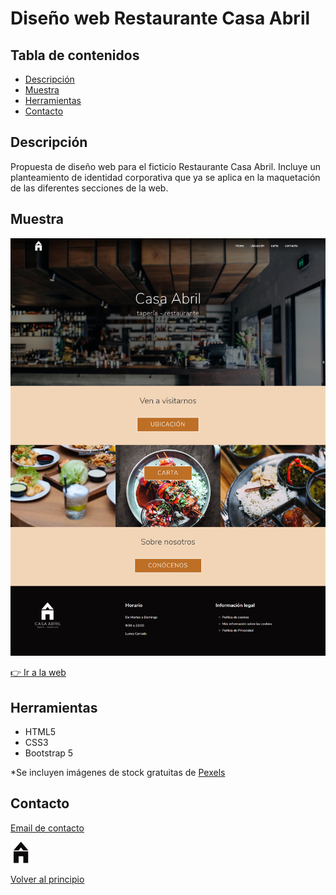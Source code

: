 <h1>Diseño web Restaurante Casa Abril </h1>

## Tabla de contenidos
*  [Descripción](#Descripción)
*  [Muestra](#Muestra)
*  [Herramientas](#Herramientas)
*  [Contacto](#Contacto)

## Descripción
Propuesta de diseño web para el ficticio Restaurante Casa Abril.
Incluye un planteamiento de identidad corporativa que ya se aplica en la maquetación de las diferentes secciones de la web.


## Muestra
![a building](resources/img/casaAbril.png)

[👉 Ir a la web](https://capceres.github.io/Restaurante-digital/home.html)

## Herramientas
* HTML5
* CSS3
* Bootstrap 5

*Se incluyen imágenes  de stock gratuitas de [Pexels](https://www.pexels.com/)

## Contacto

[Email de contacto](mailto:cap-12@hotmail.com?subject=Hola% "Hola!")

![a building](resources/img/favicon.png)


[Volver al principio](#Tabla-de-contenidos)

